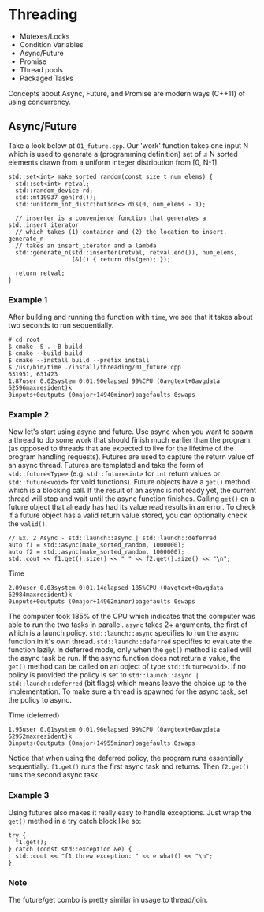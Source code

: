 # Threading

* Mutexes/Locks
* Condition Variables
* Async/Future
* Promise
* Thread pools
* Packaged Tasks

Concepts about Async, Future, and Promise are modern ways (C++11) of using
concurrency.

## Async/Future

Take a look below at `01_future.cpp`. Our 'work' function takes one input N
which is used to generate a (programming definition) set of &le; N sorted
elements drawn from a uniform integer distribution from [0, N-1].
```
std::set<int> make_sorted_random(const size_t num_elems) {
  std::set<int> retval;
  std::random_device rd;
  std::mt19937 gen(rd());
  std::uniform_int_distribution<> dis(0, num_elems - 1);

  // inserter is a convenience function that generates a std::insert_iterator
  // which takes (1) container and (2) the location to insert. generate_n
  // takes an insert_iterator and a lambda
  std::generate_n(std::inserter(retval, retval.end()), num_elems,
                  [&]() { return dis(gen); });

  return retval;
}
```

### Example 1
After building and running the function with `time`, we see that it takes about
two seconds to run sequentially.

```
# cd root
$ cmake -S . -B build
$ cmake --build build
$ cmake --install build --prefix install
$ /usr/bin/time ./install/threading/01_future.cpp
631951, 631423
1.87user 0.02system 0:01.90elapsed 99%CPU (0avgtext+0avgdata 62596maxresident)k
0inputs+0outputs (0major+14940minor)pagefaults 0swaps
```

### Example 2

Now let's start using async and future. Use async when you want to spawn a
thread to do some work that should finish much earlier than the program (as
opposed to threads that are expected to live for the lifetime of the program
handling requests). Futures are used to capture the return value of an async
thread. Futures are templated and take the form of `std::future<Type>` (e.g.
`std::future<int>` for `int` return values or `std::future<void>` for void
functions). Future objects have a `get()` method which is a blocking call. If
the result of an async is not ready yet, the current thread will stop and wait
until the async function finishes. Calling `get()` on a future object that
already has had its value read results in an error. To check if a future object has
a valid return value stored, you can optionally check the `valid()`.

```
// Ex. 2 Async - std::launch::async | std::launch::deferred
auto f1 = std::async(make_sorted_random, 1000000);
auto f2 = std::async(make_sorted_random, 1000000);
std::cout << f1.get().size() << " " << f2.get().size() << "\n";
```

Time
```
2.09user 0.03system 0:01.14elapsed 185%CPU (0avgtext+0avgdata 62984maxresident)k
0inputs+0outputs (0major+14962minor)pagefaults 0swaps
```

The computer took 185% of the CPU which indicates that the computer was able to
run the two tasks in parallel. `async` takes 2+ arguments, the first of which is
a launch policy. `std::launch::async` specifies to run the async function in
it's own thread. `std::launch::deferred` specifies to evaluate the function
lazily. In deferred mode, only when the `get()` method is called will the async
task be run. If the async function does not return a value, the `get()` method
can be called on an object of type `std::future<void>`. If no policy is provided
the policy is set to `std::launch::async | std::launch::deferred` (bit flags)
which means leave the choice up to the implementation. To make sure a thread is
spawned for the async task, set the policy to async.

Time (deferred)
```
1.95user 0.01system 0:01.96elapsed 99%CPU (0avgtext+0avgdata 62952maxresident)k
0inputs+0outputs (0major+14955minor)pagefaults 0swaps
```

Notice that when using the deferred policy, the program runs essentially
sequentially. `f1.get()` runs the first async task and returns. Then `f2.get()`
runs the second async task.

### Example 3

Using futures also makes it really easy to handle exceptions. Just wrap the `get()` method in a try catch block like so:

```
try {
  f1.get();
} catch (const std::exception &e) {
  std::cout << "f1 threw exception: " << e.what() << "\n";
}
```

### Note

The future/get combo is pretty similar in usage to thread/join.
